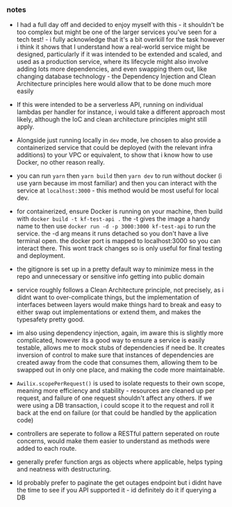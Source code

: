 ### notes 
- I had a full day off and decided to enjoy myself with this - it shouldn't be too complex but might be one of the larger services you've seen for a tech test! - i fully acknowledge that it's a bit overkill for the task however i think it shows that I understand how a real-world service might be designed, particularly if it was intended to be extended and scaled, and used as a production service, where its lifecycle might also involve adding lots more dependencies, and even swapping them out, like changing database technology - the Dependency Injection and Clean Architecture principles here would allow that to be done much more easily

- If this were intended to be a serverless API, running on individual lambdas per handler for instance, i would take a different approach most likely, although the IoC and clean architecture principles might still apply. 

- Alongside just running locally in `dev` mode, Ive chosen to also provide a containerized service that could be deployed (with the relevant infra additions) to your VPC or equivalent, to show that i know how to use Docker, no other reason really.

- you can run `yarn` then `yarn build` then `yarn dev` to run without docker (i use yarn because im most familiar) and then you can interact with the service at `localhost:3000` - this method would be most useful for local dev.

- for containerized, ensure Docker is running on your machine, then build with `docker build -t kf-test-api .` the -t gives the image a handy name to then use `docker run -d -p 3000:3000 kf-test-api` to run the service. the -d arg means it runs detached so you don't have a live terminal open. the docker port is mapped to localhost:3000 so you can interact there. This wont track changes so is only useful for final testing and deployment.

- the gitignore is set up in a pretty default way to minimize mess in the repo and unnecessary or sensitive info getting into public domain 

- service roughly follows a Clean Architecture principle, not precisely, as i didnt want to over-complicate things, but the implementation of interfaces between layers would make things hard to break and easy to either swap out implementations or extend them, and makes the typesafety pretty good.

- im also using dependency injection, again, im aware this is slightly more complicated, however its a good way to ensure a service is easily testable, allows me to mock stubs of dependencies if need be. It creates inversion of control to make sure that instances of dependencies are created away from the code that consumes them, allowing them to be swapped out in only one place, and making the code more maintainable.

- `Awilix.scopePerRequest()` is used to isolate requests to their own scope, meaning more efficiency and stability - resources are cleaned up per request, and failure of one request shouldn't affect any others. If we were using a DB transaction, i could scope it to the request and roll it back at the end on failure (or that could be handled by the application code)
  
- controllers are seperate to follow a RESTful pattern seperated on route concerns, would make them easier to understand as methods were added to each route.

- generally prefer function args as objects where applicable, helps typing and neatness with destructuring.

- Id probably prefer to paginate the get outages endpoint but i didnt have the time to see if you API supported it - id definitely do it if querying a DB